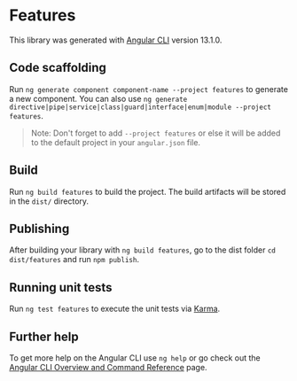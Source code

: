 # Features

This library was generated with [Angular CLI](https://github.com/angular/angular-cli) version 13.1.0.

## Code scaffolding

Run `ng generate component component-name --project features` to generate a new component. You can also use `ng generate directive|pipe|service|class|guard|interface|enum|module --project features`.
> Note: Don't forget to add `--project features` or else it will be added to the default project in your `angular.json` file. 

## Build

Run `ng build features` to build the project. The build artifacts will be stored in the `dist/` directory.

## Publishing

After building your library with `ng build features`, go to the dist folder `cd dist/features` and run `npm publish`.

## Running unit tests

Run `ng test features` to execute the unit tests via [Karma](https://karma-runner.github.io).

## Further help

To get more help on the Angular CLI use `ng help` or go check out the [Angular CLI Overview and Command Reference](https://angular.io/cli) page.

